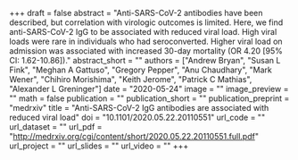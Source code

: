 +++
draft = false
abstract = "Anti-SARS-CoV-2 antibodies have been described, but correlation with virologic outcomes is limited. Here, we find anti-SARS-CoV-2 IgG to be associated with reduced viral load. High viral loads were rare in individuals who had seroconverted. Higher viral load on admission was associated with increased 30-day mortality (OR 4.20 [95% CI: 1.62-10.86])."
abstract_short = ""
authors = ["Andrew Bryan", "Susan L Fink", "Meghan A Gattuso", "Gregory Pepper", "Anu Chaudhary", "Mark Wener", "Chihiro Morishima", "Keith Jerome", "Patrick C Mathias", "Alexander L Greninger"]
date = "2020-05-24"
image = ""
image_preview = ""
math = false
publication = ""
publication_short = ""
publication_preprint = "medrxiv"
title = "Anti-SARS-CoV-2 IgG antibodies are associated with reduced viral load"
doi = "10.1101/2020.05.22.20110551"
url_code = ""
url_dataset = ""
url_pdf = "http://medrxiv.org/cgi/content/short/2020.05.22.20110551.full.pdf"
url_project = ""
url_slides = ""
url_video = ""
+++